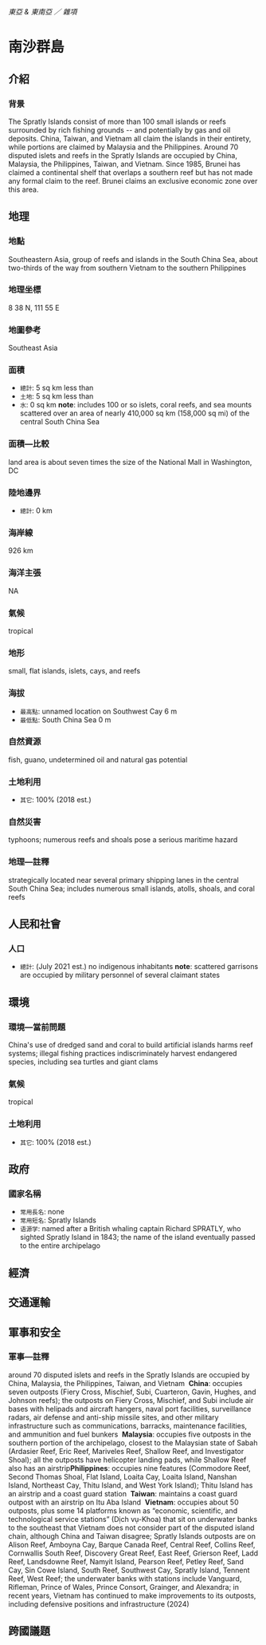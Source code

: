 _東亞 & 東南亞 ／ 雜項_

# 南沙群島

## 介紹

### 背景
The Spratly Islands consist of more than 100 small islands or reefs surrounded by rich fishing grounds -- and potentially by gas and oil deposits. China, Taiwan, and Vietnam all claim the islands in their entirety, while portions are claimed by Malaysia and the Philippines. Around 70 disputed islets and reefs in the Spratly Islands are occupied by China, Malaysia, the Philippines, Taiwan, and Vietnam. Since 1985, Brunei has claimed a continental shelf that overlaps a southern reef but has not made any formal claim to the reef. Brunei claims an exclusive economic zone over this area.

## 地理

### 地點
Southeastern Asia, group of reefs and islands in the South China Sea, about two-thirds of the way from southern Vietnam to the southern Philippines

### 地理坐標
8 38 N, 111 55 E

### 地圖參考
Southeast Asia

### 面積
- `總計`: 5 sq km less than
- `土地`: 5 sq km less than
- `水`: 0 sq km
**note**:  includes 100 or so islets, coral reefs, and sea mounts scattered over an area of nearly 410,000 sq km (158,000 sq mi) of the central South China Sea

### 面積—比較
land area is about seven times the size of the National Mall in Washington, DC

### 陸地邊界
- `總計`: 0 km

### 海岸線
926 km

### 海洋主張
NA

### 氣候
tropical

### 地形
small, flat islands, islets, cays, and reefs

### 海拔
- `最高點`: unnamed location on Southwest Cay 6 m
- `最低點`: South China Sea 0 m

### 自然資源
fish, guano, undetermined oil and natural gas potential

### 土地利用
- `其它`: 100% (2018 est.)

### 自然災害
typhoons; numerous reefs and shoals pose a serious maritime hazard

### 地理—註釋
strategically located near several primary shipping lanes in the central South China Sea; includes numerous small islands, atolls, shoals, and coral reefs

## 人民和社會

### 人口
- `總計`: (July 2021 est.) no indigenous inhabitants
**note**:  scattered garrisons are occupied by military personnel of several claimant states

## 環境

### 環境—當前問題
China's use of dredged sand and coral to build artificial islands harms reef systems; illegal fishing practices indiscriminately harvest endangered species, including sea turtles and giant clams

### 氣候
tropical

### 土地利用
- `其它`: 100% (2018 est.)

## 政府

### 國家名稱
- `常用長名`: none
- `常用短名`: Spratly Islands
- `语源学`: named after a British whaling captain Richard SPRATLY, who sighted Spratly Island in 1843; the name of the island eventually passed to the entire archipelago

## 經濟

## 交通運輸

## 軍事和安全

### 軍事—註釋
around 70 disputed islets and reefs in the Spratly Islands are occupied by China, Malaysia, the Philippines, Taiwan, and Vietnam  **China**: occupies seven outposts (Fiery Cross, Mischief, Subi, Cuarteron, Gavin, Hughes, and Johnson reefs); the outposts on Fiery Cross, Mischief, and Subi include air bases with helipads and aircraft hangers, naval port facilities, surveillance radars, air defense and anti-ship missile sites, and other military infrastructure such as communications, barracks, maintenance facilities, and ammunition and fuel bunkers  **Malaysia**: occupies five outposts in the southern portion of the archipelago, closest to the Malaysian state of Sabah (Ardasier Reef, Eric Reef, Mariveles Reef, Shallow Reef, and Investigator Shoal); all the outposts have helicopter landing pads, while Shallow Reef also has an airstrip**Philippines**: occupies nine features (Commodore Reef, Second Thomas Shoal, Flat Island, Loaita Cay, Loaita Island, Nanshan Island, Northeast Cay, Thitu Island, and West York Island); Thitu Island has an airstrip and a coast guard station  **Taiwan**: maintains a coast guard outpost with an airstrip on Itu Aba Island  **Vietnam**: occupies about 50 outposts, plus some 14 platforms known as “economic, scientific, and technological service stations” (Dịch vụ-Khoa) that sit on underwater banks to the southeast that Vietnam does not consider part of the disputed island chain, although China and Taiwan disagree; Spratly Islands outposts are on Alison Reef, Amboyna Cay, Barque Canada Reef, Central Reef, Collins Reef, Cornwallis South Reef, Discovery Great Reef, East Reef, Grierson Reef, Ladd Reef, Landsdowne Reef, Namyit Island, Pearson Reef, Petley Reef, Sand Cay, Sin Cowe Island, South Reef, Southwest Cay, Spratly Island, Tennent Reef, West Reef; the underwater banks with stations include Vanguard, Rifleman, Prince of Wales, Prince Consort, Grainger, and Alexandra; in recent years, Vietnam has continued to make improvements to its outposts, including defensive positions and infrastructure (2024)

## 跨國議題

